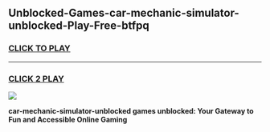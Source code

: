 
## Unblocked-Games-car-mechanic-simulator-unblocked-Play-Free-btfpq
<h3>
<a href="https://premium76.site?title=car-mechanic-simulator-unblocked&ref=18A1">CLICK TO PLAY</a></h3>
<hr>

<h3>
<a href="https://premium76.site?title=car-mechanic-simulator-unblocked&ref=18A1">CLICK 2 PLAY</a>
  
</h3>

<a href="https://premium76.site?title=car-mechanic-simulator-unblocked&ref=18A1"><img src="https://clearcache.store/games.png"></a>


**car-mechanic-simulator-unblocked games unblocked: Your Gateway to Fun and Accessible Online Gaming**

